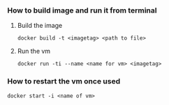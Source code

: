 ### How to build image and run it from terminal
1) Build the image
	```
	docker build -t <imagetag> <path to file>
	```
2) Run the vm
	```
	docker run -ti --name <name for vm> <imagetag>
	```

### How to restart the vm once used
```
docker start -i <name of vm>
```

